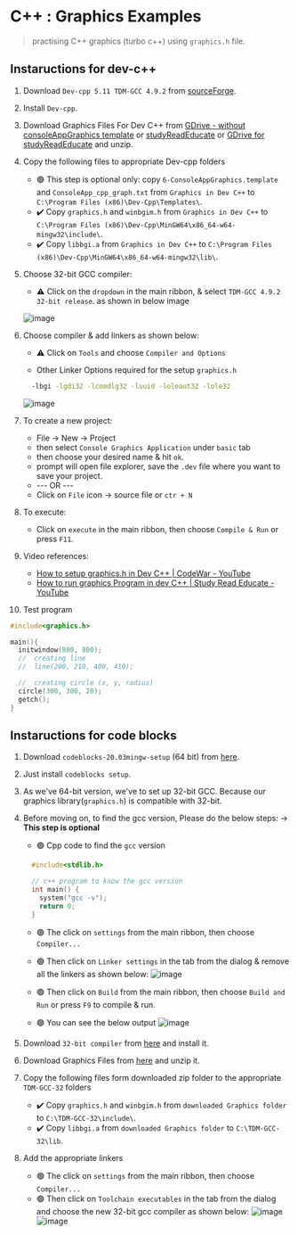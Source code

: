 # C++ : Graphics Examples

> practising C++ graphics (turbo c++) using `graphics.h` file.

## Instaructions for dev-c++

1. Download `Dev-cpp 5.11 TDM-GCC 4.9.2` from [sourceForge](https://sourceforge.net/projects/orwelldevcpp/).
2. Install `Dev-cpp`.
3. Download Graphics Files For Dev C++ from [GDrive - without consoleAppGraphics template](https://drive.google.com/file/d/16xZBvFXf7yFjxwTpuyevK1KPuLgUeZFh/view) or [studyReadEducate](https://studyreadeducate.com/c-graphics-files-for-dev-c-and-codeblocks/) or [GDrive for studyReadEducate](https://drive.google.com/file/d/14BLoBy0PA_A7_gdgO6UWiLEzrMPr7Hua/view) and unzip.
4. Copy the following files to appropriate Dev-cpp folders

   - 🟢 This step is optional only: copy `6-ConsoleAppGraphics.template` and `ConsoleApp_cpp_graph.txt` from `Graphics in Dev C++` to `C:\Program Files (x86)\Dev-Cpp\Templates\`.
   - ✔️ Copy `graphics.h` and `winbgim.h` from `Graphics in Dev C++` to `C:\Program Files (x86)\Dev-Cpp\MinGW64\x86_64-w64-mingw32\include\`.
   - ✔️ Copy `libbgi.a` from `Graphics in Dev C++` to `C:\Program Files (x86)\Dev-Cpp\MinGW64\x86_64-w64-mingw32\lib\`.

5. Choose 32-bit GCC compiler:

   - ⚠️ Click on the `dropdown` in the main ribbon, & select `TDM-GCC 4.9.2 32-bit release`. as shown in below image

   ![image](https://user-images.githubusercontent.com/46064269/235348914-50c6f85a-424c-4a81-8732-5e3f26a7b4f7.png)

6. Choose compiler & add linkers as shown below:

   - ⚠️ Click on `Tools` and choose `Compiler and Options`

   - Other Linker Options required for the setup `graphics.h`

   ```bash
     -lbgi -lgdi32 -lcomdlg32 -luuid -loleaut32 -lole32
   ```

   ![image](https://user-images.githubusercontent.com/46064269/235352378-34e095f0-982f-4733-9bd7-e45bdd9f0c13.png)

7. To create a new project:
   - File -> New -> Project
   - then select `Console Graphics Application` under `basic` tab
   - then choose your desired name & hit `ok`.
   - prompt will open file explorer, save the `.dev` file where you want to save your project.
   - --- OR ---
   * Click on `File` icon -> source file or `ctr + N`
8. To execute:
   - Click on `execute` in the main ribbon, then choose `Compile & Run` or press `F11`.
9. Video references:

   - [How to setup graphics.h in Dev C++ | CodeWar - YouTube](https://www.youtube.com/watch?v=CHFyEnlMnxg)
   - [How to run graphics Program in dev C++ | Study Read Educate - YouTube](https://www.youtube.com/watch?v=TEMhWt9WwTA)

10. Test program

```cpp
#include<graphics.h>

main(){
  initwindow(800, 800);
  //  creating line
  //  line(200, 210, 400, 410);

  //  creating circle (x, y, radius)
  circle(300, 300, 20);
  getch();
}
```

## Instaructions for code blocks

1. Download `codeblocks-20.03mingw-setup` (64 bit) from [here](http://www.codeblocks.org/downloads/binaries/).
2. Just install `codeblocks setup`.
3. As we've 64-bit version, we've to set up 32-bit GCC. Because our graphics library(`graphics.h`) is compatible with 32-bit.
4. Before moving on, to find the gcc version, Please do the below steps: -> **This step is optional**

   - 🟢 Cpp code to find the `gcc` version

   ```cpp
     #include<stdlib.h>

     // c++ program to know the gcc version
     int main() {
       system("gcc -v");
       return 0;
     }
   ```

   - 🟢 The click on `settings` from the main ribbon, then choose `Compiler...`
   - 🟢 Then click on `Linker settings` in the tab from the dialog & remove all the linkers as shown below:
     ![image](https://user-images.githubusercontent.com/46064269/235356623-eb28def5-0c21-461f-830d-0b909af978f9.png)

   - 🟢 Then click on `Build` from the main ribbon, then choose `Build and Run` or press `F9` to compile & run.
   - 🟢 You can see the below output
     ![image](https://user-images.githubusercontent.com/46064269/235356772-606239b4-5b2d-451b-b038-1c7e5a4beb25.png)

5. Download `32-bit compiler` from [here](https://jmeubank.github.io/tdm-gcc/) and install it.
6. Download Graphics Files from [here](https://drive.google.com/file/d/16xZBvFXf7yFjxwTpuyevK1KPuLgUeZFh/view) and unzip it.
7. Copy the following files form downloaded zip folder to the appropriate `TDM-GCC-32` folders

   - ✔️ Copy `graphics.h` and `winbgim.h` from `downloaded Graphics folder` to `C:\TDM-GCC-32\include\`.
   - ✔️ Copy `libbgi.a` from `downloaded Graphics folder` to `C:\TDM-GCC-32\lib`.

8. Add the appropriate linkers
   - 🟢 The click on `settings` from the main ribbon, then choose `Compiler...`
   - 🟢 Then click on `Toolchain executables` in the tab from the dialog and choose the new 32-bit gcc compiler as shown below:
![image](https://user-images.githubusercontent.com/46064269/235359032-609b2a98-a400-484a-b2f1-bc8649631bcc.png)
![image](https://user-images.githubusercontent.com/46064269/235359117-71d61c96-aca8-4569-84c1-3297b98764f4.png)

